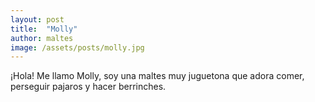 ```yaml
---
layout: post
title:  "Molly"
author: maltes
image: /assets/posts/molly.jpg
---
```

¡Hola! Me llamo Molly, soy una maltes muy juguetona que adora comer, perseguir pajaros y hacer berrinches.
